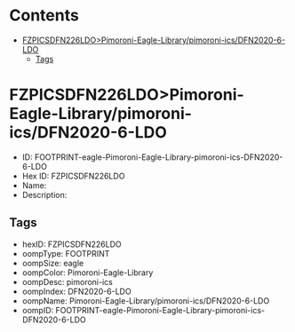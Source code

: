 



Contents
========

* [FZPICSDFN226LDO>Pimoroni-Eagle-Library/pimoroni-ics/DFN2020-6-LDO](#fzpicsdfn226ldopimoroni-eagle-librarypimoroni-icsdfn2020-6-ldo)
	* [Tags](#tags)

# FZPICSDFN226LDO>Pimoroni-Eagle-Library/pimoroni-ics/DFN2020-6-LDO

- ID: FOOTPRINT-eagle-Pimoroni-Eagle-Library-pimoroni-ics-DFN2020-6-LDO
- Hex ID: FZPICSDFN226LDO
- Name: 
- Description: 

## Tags

- hexID: FZPICSDFN226LDO
- oompType: FOOTPRINT
- oompSize: eagle
- oompColor: Pimoroni-Eagle-Library
- oompDesc: pimoroni-ics
- oompIndex: DFN2020-6-LDO
- oompName: Pimoroni-Eagle-Library/pimoroni-ics/DFN2020-6-LDO
- oompID: FOOTPRINT-eagle-Pimoroni-Eagle-Library-pimoroni-ics-DFN2020-6-LDO
